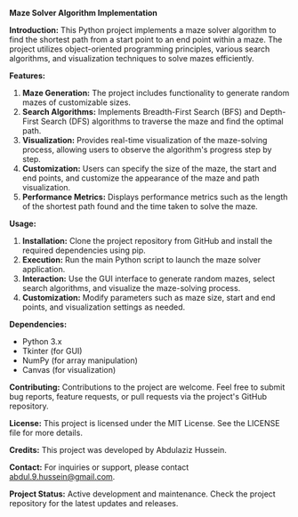 **Maze Solver Algorithm Implementation**

**Introduction:**
This Python project implements a maze solver algorithm to find the shortest path from a start point to an end point within a maze. The project utilizes object-oriented programming principles, various search algorithms, and visualization techniques to solve mazes efficiently.

**Features:**
1. **Maze Generation:** The project includes functionality to generate random mazes of customizable sizes.
2. **Search Algorithms:** Implements Breadth-First Search (BFS) and Depth-First Search (DFS) algorithms to traverse the maze and find the optimal path.
3. **Visualization:** Provides real-time visualization of the maze-solving process, allowing users to observe the algorithm's progress step by step.
4. **Customization:** Users can specify the size of the maze, the start and end points, and customize the appearance of the maze and path visualization.
5. **Performance Metrics:** Displays performance metrics such as the length of the shortest path found and the time taken to solve the maze.

**Usage:**
1. **Installation:** Clone the project repository from GitHub and install the required dependencies using pip.
2. **Execution:** Run the main Python script to launch the maze solver application.
3. **Interaction:** Use the GUI interface to generate random mazes, select search algorithms, and visualize the maze-solving process.
4. **Customization:** Modify parameters such as maze size, start and end points, and visualization settings as needed.

**Dependencies:**
- Python 3.x
- Tkinter (for GUI)
- NumPy (for array manipulation)
- Canvas (for visualization)

**Contributing:**
Contributions to the project are welcome. Feel free to submit bug reports, feature requests, or pull requests via the project's GitHub repository.

**License:**
This project is licensed under the MIT License. See the LICENSE file for more details.

**Credits:**
This project was developed by Abdulaziz Hussein.

**Contact:**
For inquiries or support, please contact abdul.9.hussein@gmail.com.


**Project Status:**
Active development and maintenance. Check the project repository for the latest updates and releases.
